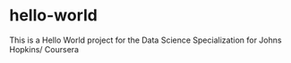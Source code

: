 # hello-world
This is a Hello World project for the Data Science Specialization for Johns Hopkins/ Coursera
